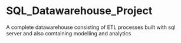 # SQL_Datawarehouse_Project
A complete datawarehouse consisting of ETL processes built with sql server and also comtaining modelling and analytics
